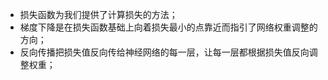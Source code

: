 <!--
 * @Author: matiastang
 * @Date: 2021-12-15 14:23:35
 * @LastEditors: matiastang
 * @LastEditTime: 2021-12-15 14:26:27
 * @FilePath: /matias-AI/md/基础/反向传播.md
 * @Description: 
-->
* 损失函数为我们提供了计算损失的方法；
* 梯度下降是在损失函数基础上向着损失最小的点靠近而指引了网络权重调整的方向；
* 反向传播把损失值反向传给神经网络的每一层，让每一层都根据损失值反向调整权重；